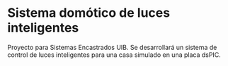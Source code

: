 # Sistema domótico de luces inteligentes
Proyecto para Sistemas Encastrados UIB. 
Se desarrollará un sistema de control de luces inteligentes para una casa simulado en una placa dsPIC.
